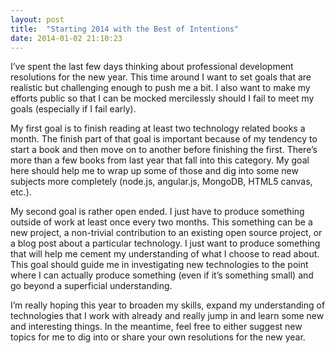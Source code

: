 ```yaml
---
layout: post
title:  "Starting 2014 with the Best of Intentions"
date: 2014-01-02 21:10:23
---
```


I’ve spent the last few days thinking about professional development resolutions for the new year. This time around I want to set goals that are realistic but challenging enough to push me a bit. I also want to make my efforts public so that I can be mocked mercilessly should I fail to meet my goals (especially if I fail early).

My first goal is to finish reading at least two technology related books a month. The finish part of that goal is important because of my tendency to start a book and then move on to another before finishing the first. There’s more than a few books from last year that fall into this category. My goal here should help me to wrap up some of those and  dig into some new subjects more completely (node.js, angular.js, MongoDB, HTML5 canvas, etc.).

My second goal is rather open ended. I just have to produce something outside of work at least once every two months. This something can be a new project, a non-trivial contribution to an existing open source project, or a blog post about a particular technology. I just want to produce something that will help me cement my understanding of what I choose to read about. This goal should guide me in investigating new technologies to the point where I can actually produce something (even if it’s something small) and go beyond a superficial understanding.

I’m really hoping this year to broaden my skills, expand my understanding of technologies that I work with already and really jump in and learn some new and interesting things. In the meantime, feel free to either suggest new topics for me to dig into or share your own resolutions for the new year.

